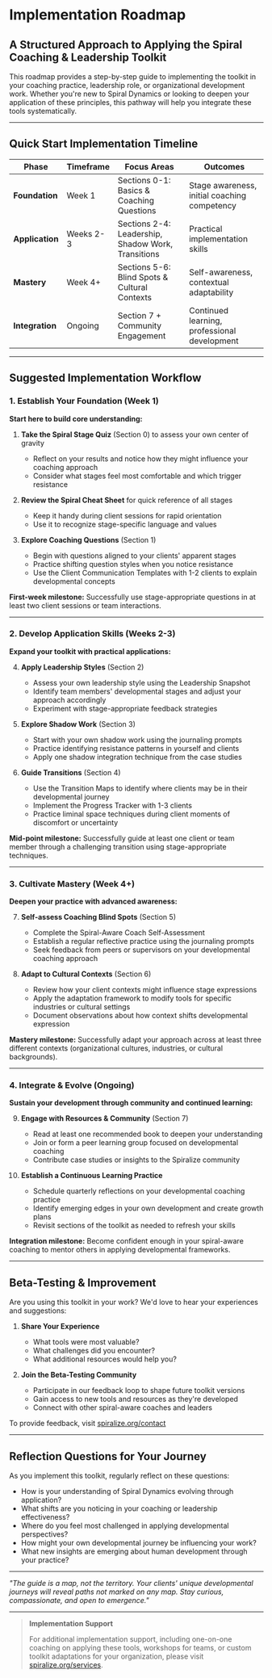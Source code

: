 # Implementation Roadmap

## A Structured Approach to Applying the Spiral Coaching & Leadership Toolkit

This roadmap provides a step-by-step guide to implementing the toolkit in your coaching practice, leadership role, or organizational development work. Whether you're new to Spiral Dynamics or looking to deepen your application of these principles, this pathway will help you integrate these tools systematically.

---

## Quick Start Implementation Timeline

| Phase | Timeframe | Focus Areas | Outcomes |
|-------|-----------|-------------|----------|
| **Foundation** | Week 1 | Sections 0-1: Basics & Coaching Questions | Stage awareness, initial coaching competency |
| **Application** | Weeks 2-3 | Sections 2-4: Leadership, Shadow Work, Transitions | Practical implementation skills |
| **Mastery** | Week 4+ | Sections 5-6: Blind Spots & Cultural Contexts | Self-awareness, contextual adaptability |
| **Integration** | Ongoing | Section 7 + Community Engagement | Continued learning, professional development |

---

## Suggested Implementation Workflow

### 1. Establish Your Foundation (Week 1)

**Start here to build core understanding:**

1. **Take the Spiral Stage Quiz** (Section 0) to assess your own center of gravity
   - Reflect on your results and notice how they might influence your coaching approach
   - Consider what stages feel most comfortable and which trigger resistance

2. **Review the Spiral Cheat Sheet** for quick reference of all stages
   - Keep it handy during client sessions for rapid orientation
   - Use it to recognize stage-specific language and values

3. **Explore Coaching Questions** (Section 1)
   - Begin with questions aligned to your clients' apparent stages
   - Practice shifting question styles when you notice resistance
   - Use the Client Communication Templates with 1-2 clients to explain developmental concepts

**First-week milestone:** Successfully use stage-appropriate questions in at least two client sessions or team interactions.

---

### 2. Develop Application Skills (Weeks 2-3)

**Expand your toolkit with practical applications:**

4. **Apply Leadership Styles** (Section 2)
   - Assess your own leadership style using the Leadership Snapshot
   - Identify team members' developmental stages and adjust your approach accordingly
   - Experiment with stage-appropriate feedback strategies

5. **Explore Shadow Work** (Section 3)
   - Start with your own shadow work using the journaling prompts
   - Practice identifying resistance patterns in yourself and clients
   - Apply one shadow integration technique from the case studies

6. **Guide Transitions** (Section 4)
   - Use the Transition Maps to identify where clients may be in their developmental journey
   - Implement the Progress Tracker with 1-3 clients
   - Practice liminal space techniques during client moments of discomfort or uncertainty

**Mid-point milestone:** Successfully guide at least one client or team member through a challenging transition using stage-appropriate techniques.

---

### 3. Cultivate Mastery (Week 4+)

**Deepen your practice with advanced awareness:**

7. **Self-assess Coaching Blind Spots** (Section 5)
   - Complete the Spiral-Aware Coach Self-Assessment
   - Establish a regular reflective practice using the journaling prompts
   - Seek feedback from peers or supervisors on your developmental coaching approach

8. **Adapt to Cultural Contexts** (Section 6)
   - Review how your client contexts might influence stage expressions
   - Apply the adaptation framework to modify tools for specific industries or cultural settings
   - Document observations about how context shifts developmental expression

**Mastery milestone:** Successfully adapt your approach across at least three different contexts (organizational cultures, industries, or cultural backgrounds).

---

### 4. Integrate & Evolve (Ongoing)

**Sustain your development through community and continued learning:**

9. **Engage with Resources & Community** (Section 7)
   - Read at least one recommended book to deepen your understanding
   - Join or form a peer learning group focused on developmental coaching
   - Contribute case studies or insights to the Spiralize community

10. **Establish a Continuous Learning Practice**
    - Schedule quarterly reflections on your developmental coaching practice
    - Identify emerging edges in your own development and create growth plans
    - Revisit sections of the toolkit as needed to refresh your skills

**Integration milestone:** Become confident enough in your spiral-aware coaching to mentor others in applying developmental frameworks.

---

## Beta-Testing & Improvement

Are you using this toolkit in your work? We'd love to hear your experiences and suggestions:

1. **Share Your Experience**
   - What tools were most valuable?
   - What challenges did you encounter?
   - What additional resources would help you?

2. **Join the Beta-Testing Community**
   - Participate in our feedback loop to shape future toolkit versions
   - Gain access to new tools and resources as they're developed
   - Connect with other spiral-aware coaches and leaders

To provide feedback, visit [spiralize.org/contact](https://spiralize.org/contact)

---

## Reflection Questions for Your Journey

As you implement this toolkit, regularly reflect on these questions:

- How is your understanding of Spiral Dynamics evolving through application?
- What shifts are you noticing in your coaching or leadership effectiveness?
- Where do you feel most challenged in applying developmental perspectives?
- How might your own developmental journey be influencing your work?
- What new insights are emerging about human development through your practice?

---

*"The guide is a map, not the territory. Your clients' unique developmental journeys will reveal paths not marked on any map. Stay curious, compassionate, and open to emergence."*

---

> **Implementation Support**
>
> For additional implementation support, including one-on-one coaching on applying these tools, workshops for teams, or custom toolkit adaptations for your organization, please visit [spiralize.org/services](https://spiralize.org/services).
